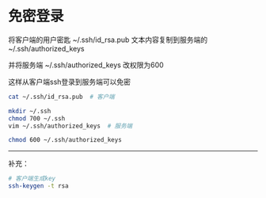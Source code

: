 # 免密登录

将客户端的用户密匙 ~/.ssh/id_rsa.pub 文本内容复制到服务端的 ~/.ssh/authorized_keys

并将服务端 ~/.ssh/authorized_keys 改权限为600

这样从客户端ssh登录到服务端可以免密

```bash
cat ~/.ssh/id_rsa.pub  # 客户端

mkdir ~/.ssh
chmod 700 ~/.ssh
vim ~/.ssh/authorized_keys  # 服务端

chmod 600 ~/.ssh/authorized_keys
```

---
补充：  
```bash
# 客户端生成key
ssh-keygen -t rsa
```
